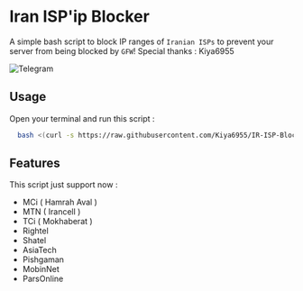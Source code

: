 
# Iran ISP'ip Blocker





A simple bash script to block IP ranges of `Iranian ISPs` to prevent your server from being blocked by `GFW`!
Special thanks : Kiya6955

![Telegram](https://img.shields.io/badge/TeleramChannel-white?style=flat&logo=telegram&ink=https%3A%2F%2Ft.me%2Fch4mr0sh)
## Usage

Open your terminal and run this script :

```bash
  bash <(curl -s https://raw.githubusercontent.com/Kiya6955/IR-ISP-Blocker/main/ir-isp-blocker.sh)
```
## Features

This script just support now :

- MCi ( Hamrah Aval )
- MTN ( Irancell )
- TCi ( Mokhaberat )
- Rightel
- Shatel
- AsiaTech
- Pishgaman
- MobinNet
- ParsOnline
